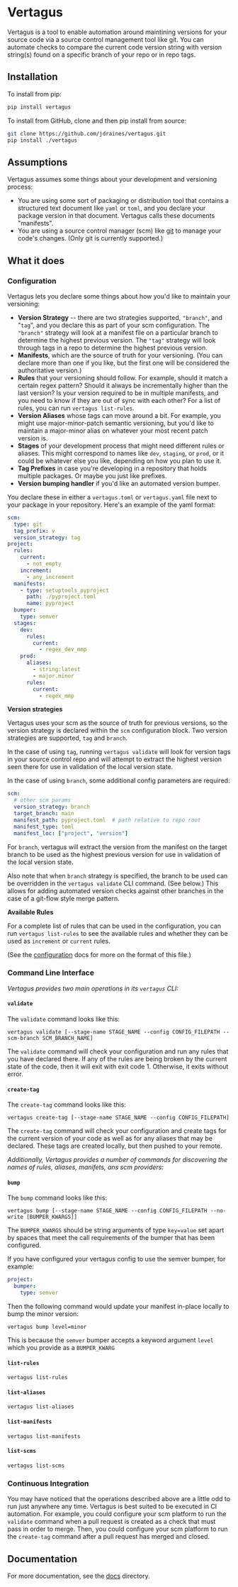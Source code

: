 Vertagus
========

Vertagus is a tool to enable automation around maintining versions for your source code via a source control
management tool like git. You can automate checks to compare the current code version string with version string(s)
found on a specific branch of your repo or in repo tags.

Installation
------------

To install from pip:
  
```bash
pip install vertagus
```


To install from GitHub, clone and then pip install from source:

```bash
git clone https://github.com/jdraines/vertagus.git
pip install ./vertagus
```

Assumptions
-----------

Vertagus assumes some things about your development and versioning process:

- You are using some sort of packaging or distribution tool that contains a structured text document like `yaml` or 
  `toml`, and you declare your package version in that document. Vertagus calls these documents "manifests".
- You are using a source control manager (scm) like [git](https://git-scm.com/) to manage your code's changes. (Only git is currently supported.)

What it does
------------

### Configuration

Vertagus lets you declare some things about how you'd like to maintain your versioning:

- **Version Strategy** -- there are two strategies supported, `"branch"`, and "`tag`", and you declare this as part of
  your scm configuration. The `"branch"` strategy will look at a manifest file on a particular branch to determine the
  highest previous version. The `"tag"` strategy will look through tags in a repo to determine the highest previous
  version.
- **Manifests**, which are the source of truth for your versioning. (You can declare more than one if you like, but the
  first one will be considered the authoritative version.)
- **Rules** that your versioning should follow. For example, should it match a certain regex pattern? Should it always
  be incrementally higher than the last version? Is your version required to be in multiple manifests, and you need to
  know if they are out of sync with each other? For a list of rules, you can run `vertagus list-rules`.
- **Version Aliases** whose tags can move around a bit. For example, you might use major-minor-patch semantic
  versioning, but you'd like to maintain a major-minor alias on whatever your most recent patch version is.
- **Stages** of your development process that might need different rules or aliases. This might correspond to names like
  `dev`, `staging`, or `prod`, or it could be whatever else you like, depending on how you plan to use it.
- **Tag Prefixes** in case you're developing in a repository that holds multiple packages. Or maybe you just like 
  prefixes.
- **Version bumping handler** if you'd like an automated version bumper.

You declare these in either a `vertagus.toml` or `vertagus.yaml` file next to your package in your repository. 
Here's an example of the yaml format:

```yaml
scm:
  type: git
  tag_prefix: v
  version_strategy: tag
project:
  rules:
    current:
      - not_empty
    increment:
      - any_increment
  manifests:
    - type: setuptools_pyproject
      path: ./pyproject.toml
      name: pyproject
  bumper:
    type: semver
  stages:
    dev:
      rules:
        current:
          - regex_dev_mmp
    prod:
      aliases:
        - string:latest
        - major.minor
      rules:
        current:
          - regex_mmp
```

**Version strategies**

Vertagus uses your scm as the source of truth for previous versions, so the version strategy is declared within the `scm` configuration block. Two version strategies are supported, `tag` and `branch`.

In the case of using `tag`, running `vertagus validate` will look for version tags in your source control repo
and will attempt to extract the highest version seen there for use in validation of the local version state.

In the case of using `branch`, some additional config parameters are required:

```yaml
scm:
  # other scm params
  version_strategy: branch
  target_branch: main
  manifest_path: pyproject.toml  # path relative to repo root
  manifest_type: toml
  manifest_loc: ["project", "version"]
```

For `branch`, vertagus will extract the version from the manifest on the target branch to be used as the highest previous version for use in validation of the local version state. 

Also note that when `branch` strategy is specified, the branch to be used can be overridden in the `vertagus validate` CLI command. (See below.) This allows for adding automated version checks against other branches in the case of a git-flow style merge pattern.

**Available Rules**

For a complete list of rules that can be used in the configuration, you can run `vertagus list-rules`
to see the available rules and whether they can be used as `increment` or `current` rules.

(See the [configuration](https://github.com/jdraines/vertagus/blob/main/docs/configuration.md) docs for more on the format of this file.)

### Command Line Interface

_Vertagus provides two main operations in its `vertagus` CLI:_

#### `validate`

The `validate` command looks like this:

```
vertagus validate [--stage-name STAGE_NAME --config CONFIG_FILEPATH --scm-branch SCM_BRANCH_NAME]
```

The `validate` command will check your configuration and run any rules that you have declared there. If any of the rules
are being broken by the current state of the code, then it will exit with exit code 1. Otherwise, it exits without
error.

#### `create-tag`

The `create-tag` command looks like this:

```
vertagus create-tag [--stage-name STAGE_NAME --config CONFIG_FILEPATH]
```

The `create-tag` command will check your configuration and create tags for the current version of your code as well as
for any aliases that may be declared. These tags are created locally, but then pushed to your remote.

_Additionally, Vertagus provides a number of commands for discovering the names of rules, aliases, manifets, ans scm providers:_

#### `bump`

The `bump` command looks like this:

```
vertagus bump [--stage-name STAGE_NAME --config CONFIG_FILEPATH --no-write [BUMPER_KWARGS]]
```

The `BUMPER_KWARGS` should be string arguments of type `key=value` set apart by spaces that meet the call requirements of the bumper that has been configured.

If you have configured your vertagus config to use the semver bumper, for example:

```yaml
project:
  bumper:
    type: semver
```

Then the following command would update your manifest in-place locally to bump the minor version:

```
vertagus bump level=minor
```

This is because the `semver` bumper accepts a keyword argument `level` which you provide as a `BUMPER_KWARG`


#### `list-rules`

```
vertagus list-rules
```

#### `list-aliases`

```
vertagus list-aliases
```

#### `list-manifests`

```
vertagus list-manifests
```

#### `list-scms`

```
vertagus list-scms
````

### Continuous Integration

You may have noticed that the operations described above are a little odd to run just anywhere any time. Vertagus is
best suited to be executed in CI automation. For example, you could configure your scm platform to run the `validate`
command when a pull request is created as a check that must pass in order to merge. Then, you could configure your
scm platform to run the `create-tag` command after a pull request has merged and closed.

Documentation
-------------

For more documentation, see the [docs](https://github.com/jdraines/vertagus/blob/main/docs/index.md) directory.
